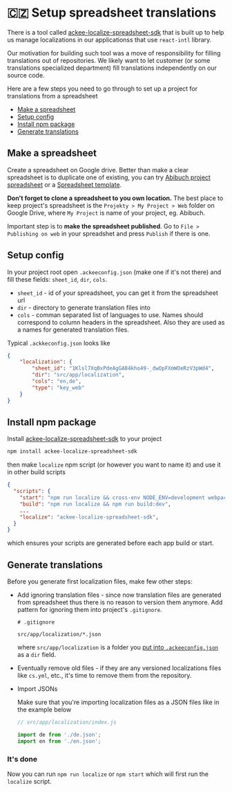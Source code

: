 # 🇨🇿 Setup spreadsheet translations

There is a tool called [ackee-localize-spreadsheet-sdk](https://www.npmjs.com/package/ackee-localize-spreadsheet-sdk) that is built up to help us manage localizations in our applicationss that use `react-intl` library.

Our motivation for building such tool was a move of responsibility for filling translations out of repositories. We likely want to let customer (or some translations specialized department) fill translations independently on our source code.

Here are a few steps you need to go through to set up a project for translations from a spreadsheet
* [Make a spreadsheet](#make-a-spreadsheet)
* [Setup config](#setup-config)
* [Install npm package](#install-npm-package)
* [Generate translations](#generate-translations)

## Make a spreadsheet

Create a spreadsheet on Google drive. Better than make a clear spreadsheet is to duplicate one of existing, you can try [Abibuch project spreadsheet](https://docs.google.com/spreadsheets/d/1Klsl7XqBxPdeAgGA84kho49-_dwOpFXmWOeRzV3pWd4/edit#gid=0) or a [Spreadsheet template](https://docs.google.com/spreadsheets/d/1HKjvejcuHIY73WvEkipD7_dmF9dFeNLji3nS2RXcIzk/edit#gid=0).  

**Don't forget to clone a spreadsheet to you own location.** The best place to keep project's spreadsheet is the `Projekty > My Project > Web` folder on Google Drive, where `My Project` is name of your project, eg. Abibuch. 

Important step is to **make the spreadsheet published**. Go to `File > Publishing on web` in your spreadshet and press `Publish` if there is one.

## Setup config

In your project root open `.ackeeconfig.json` (make one if it's not there) and fill these fields: `sheet_id`, `dir`, `cols`.

* `sheet_id` - id of your spreadsheet, you can get it from the spreadsheet url
* `dir` - directory to generate translation files into
* `cols` - comman separated list of languages to use. Names should correspond to column headers in the spreadsheet. Also they are used as a names for generated translation files.

Typical `.ackkeconfig.json` looks like
```json
{
    "localization": {
        "sheet_id": "1Klsl7XqBxPdeAgGA84kho49-_dwOpFXmWOeRzV3pWd4",
        "dir": "src/app/localization",
        "cols": "en,de",
        "type": "key_web"
    }
}
```

## Install npm package

Install [ackee-localize-spreadsheet-sdk](https://www.npmjs.com/package/ackee-localize-spreadsheet-sdk) to your project

```bash
npm install ackee-localize-spreadsheet-sdk 
```

then make `localize` npm script (or however you want to name it) and use it in other build scripts

```json
{
  "scripts": {
    "start": "npm run localize && cross-env NODE_ENV=development webpack-dev-server --progress --inline --colors",
    "build": "npm run localize && npm run build:dev",
    ...
    "localize": "ackee-localize-spreadsheet-sdk",
  }
}
```

which ensures your scripts are generated before each app build or start.

## Generate translations

Before you generate first localization files, make few other steps:

* Add ignoring translation files - since now translation files are generated from spreadsheet thus there is no reason to version them anymore. Add pattern for ignoring them into project's `.gitignore`.

  ```
  # .gitignore

  src/app/localization/*.json
  ```

  where `src/app/localization` is a folder you [put into `.ackeeconfig.json`]((#setup-config)) as a `dir` field.

* Eventually remove old files - if they are any versioned localizations files like `cs.yml`, etc., it's time to remove them from the repository.

* Import JSONs

  Make sure that you're importing localization files as a JSON files like in the example below

  ```js 
  // src/app/localization/index.js

  import de from './de.json';
  import en from './en.json';
  ```

### It's done

Now you can run `npm run localize` or `npm start` which will first run the `localize` script.
